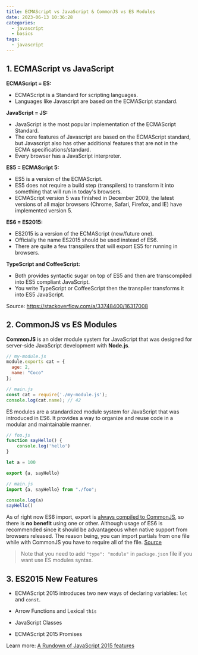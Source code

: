 ```yaml
---
title: ECMAScript vs JavaScript & CommonJS vs ES Modules
date: 2023-06-13 10:36:28
categories:
  - javascript
  - basics
tags:
  - javascript
---
```


## 1. ECMAScript vs JavaScript

**ECMAScript = ES:**

- ECMAScript is a Standard for scripting languages.
- Languages like Javascript are based on the ECMAScript standard.

**JavaScript = JS:**

- JavaScript is the most popular implementation of the ECMAScript Standard.
- The core features of Javascript are based on the ECMAScript standard, but Javascript also has other additional features that are not in the ECMA specifications/standard.
- Every browser has a JavaScript interpreter.

**ES5 = ECMAScript 5:**

- ES5 is a version of the ECMAScript. 
- ES5 does not require a build step (transpilers) to transform it into something that will run in today's browsers.
- ECMAScript version 5 was finished in December 2009, the latest versions of all major browsers (Chrome, Safari, Firefox, and IE) have implemented version 5.

**ES6 = ES2015:**

- ES2015 is a version of the ECMAScript (new/future one).
- Officially the name ES2015 should be used instead of ES6.
- There are quite a few transpilers that will export ES5 for running in browsers.

**TypeScript and CoffeeScript:**

- Both provides syntactic sugar on top of ES5 and then are transcompiled into ES5 compliant JavaScript. 
- You write TypeScript or CoffeeScript then the transpiler transforms it into ES5 JavaScript.

Source: https://stackoverflow.com/a/33748400/16317008

## 2. CommonJS vs ES Modules

**CommonJS** is an older module system for JavaScript that was designed for server-side JavaScript development with **Node.js**. 

```javascript
// my-module.js
module.exports cat = {
  age: 2,
  name: "Coco"
};

// main.js
const cat = require('./my-module.js');
console.log(cat.name); // 42
```

ES modules are a standardized module system for JavaScript that was introduced in ES6. It provides a way to organize and reuse code in a modular and maintainable manner. 

```javascript
// foo.js
function sayHello() {
    console.log('hello')
}

let a = 100

export {a, sayHello}

// main.js
import {a, sayHello} from "./foo";

console.log(a)
sayHello()
```

As of right now ES6 import, export is [always compiled to CommonJS](https://babeljs.io/en/repl#?browsers=&build=&builtIns=false&spec=false&loose=false&code_lz=JYWwDg9gTgLgBAbzgCwKYBt0QIxwL5wBmUEIcA5AHQD0amE5AUIwMYQB2AzhOqpVgHMAFHSzYhASglwgA&debug=false&forceAllTransforms=false&shippedProposals=false&circleciRepo=&evaluate=false&fileSize=false&timeTravel=false&sourceType=module&lineWrap=true&presets=es2015%2Creact%2Cstage-2&prettier=false&targets=&version=7.8.4&externalPlugins=), so there is **no benefit** using one or other. Although usage of ES6 is recommended since it should be advantageous when native support from browsers released. The reason being, you can import partials from one file while with CommonJS you have to require all of the file. [Source](https://stackoverflow.com/a/60331886/16317008)

> Note that you need to add `"type": "module"` in `package.json` file if you want use ES modules syntax. 

## 3. ES2015 New Features

- ECMAScript 2015 introduces two new ways of declaring variables: `let` and `const`. 

- Arrow Functions and Lexical `this`
- JavaScript Classes
- ECMAScript 2015 Promises

Learn more: [A Rundown of JavaScript 2015 features](https://auth0.com/blog/a-rundown-of-es6-features/)

